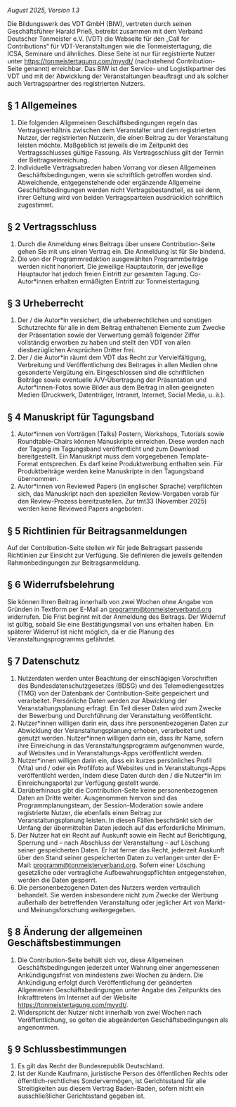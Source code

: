 *August 2025, Version 1.3*

Die Bildungswerk des VDT GmbH (BIW), vertreten durch seinen Geschäftsführer Harald Prieß, betreibt zusammen mit dem Verband Deutscher Tonmeister e.V. (VDT) die Webseite für den „Call for Contributions“ für VDT-Veranstaltungen wie die Tonmeistertagung, die ICSA, Seminare und ähnliches. Diese Seite ist nur für registrierte Nutzer unter https://tonmeistertagung.com/myvdt/ (nachstehend Contribution-Seite genannt) erreichbar. 
Das BIW ist der Service- und Logistikpartner des VDT und mit der Abwicklung der Veranstaltungen beauftragt und als solcher auch Vertragspartner des registrierten Nutzers.

## § 1 Allgemeines
1. Die folgenden Allgemeinen Geschäftsbedingungen regeln das Vertragsverhältnis zwischen dem Veranstalter und dem registrierten Nutzer, der registrierten Nutzerin, die einen Beitrag zu der Veranstaltung leisten möchte. Maßgeblich ist jeweils die im Zeitpunkt des Vertragsschlusses gültige Fassung. Als Vertragsschluss gilt der Termin der Beitragseinreichung.
2. Individuelle Vertragsabreden haben Vorrang vor diesen Allgemeinen Geschäftsbedingungen, wenn sie schriftlich getroffen worden sind. Abweichende, entgegenstehende oder ergänzende Allgemeine Geschäftsbedingungen werden nicht Vertragsbestandteil, es sei denn, ihrer Geltung wird von beiden Vertragsparteien ausdrücklich schriftlich zugestimmt.

## § 2 Vertragsschluss  
1. Durch die Anmeldung eines Beitrags über unsere Contribution-Seite gehen Sie mit uns einen Vertrag ein. Die Anmeldung ist für Sie bindend.
2. Die von der Programmredaktion ausgewählten Programmbeiträge werden nicht honoriert. Die jeweilige Hauptautorin, der jeweilige Hauptautor hat jedoch freien Eintritt zur gesamten Tagung. Co-Autor\*innen erhalten ermäßigten Eintritt zur Tonmeistertagung.

## § 3 Urheberrecht
1. Der / die Autor\*in versichert, die urheberrechtlichen und sonstigen Schutzrechte für alle in dem Beitrag enthaltenen Elemente zum Zwecke der Präsentation sowie der Verwertung gemäß folgender Ziffer vollständig erworben zu haben und stellt den VDT von allen diesbezüglichen Ansprüchen Dritter frei.
2. Der / die Autor\*in räumt dem VDT das Recht zur Vervielfältigung, Verbreitung und Veröffentlichung des Beitrages in allen Medien ohne gesonderte Vergütung ein. Eingeschlossen sind die schriftlichen Beiträge sowie eventuelle A/V-Übertragung der Präsentation und Autor*innen-Fotos sowie Bilder aus dem Beitrag in allen geeigneten Medien (Druckwerk, Datenträger, Intranet, Internet, Social Media, u. ä.).

## § 4 Manuskript für Tagungsband
1. Autor\*innen von Vorträgen (Talks) Postern, Workshops, Tutorials sowie Roundtable-Chairs können Manuskripte einreichen. Diese werden nach der Tagung im Tagungsband veröffentlicht und zum Download bereitgestellt. Ein Manuskript muss dem vorgegebenen Template-Format entsprechen. Es darf keine Produktwerbung enthalten sein. Für Produktbeiträge werden keine Manuskripte in den Tagungsband übernommen.
2. Autor\*innen von Reviewed Papers (in englischer Sprache) verpflichten sich, das Manuskript nach den speziellen Review-Vorgaben vorab für den Review-Prozess bereitzustellen. Zur tmt33 (November 2025) werden keine Reviewed Papers angeboten.

## § 5 Richtlinien für Beitragsanmeldungen
Auf der Contribution-Seite stellen wir für jede Beitragsart passende Richtlinien zur Einsicht zur Verfügung. Sie definieren die jeweils geltenden Rahmenbedingungen zur Beitragsanmeldung.

## § 6 Widerrufsbelehrung 
Sie können Ihren Beitrag innerhalb von zwei Wochen ohne Angabe von Gründen in Textform per E-Mail an programm@tonmeisterverband.org widerrufen. Die Frist beginnt mit der Anmeldung des Beitrags. Der Widerruf ist gültig, sobald Sie eine Bestätigungsmail von uns erhalten haben. Ein späterer Widerruf ist nicht möglich, da er die Planung des Veranstaltungsprogramms gefährdet.

## § 7 Datenschutz
1. Nutzerdaten werden unter Beachtung der einschlägigen Vorschriften des Bundesdatenschutzgesetzes (BDSG) und des Telemediengesetzes (TMG) von der Datenbank der Contribution-Seite gespeichert und verarbeitet. Persönliche Daten werden zur Abwicklung der Veranstaltungsplanung erfragt. Ein Teil dieser Daten wird zum Zwecke der Bewerbung und Durchführung der Veranstaltung veröffentlicht.
2. Nutzer\*innen willigen darin ein, dass ihre personenbezogenen Daten zur Abwicklung der Veranstaltungsplanung erhoben, verarbeitet und genutzt werden. Nutzer*innen willigen darin ein, dass ihr Name, sofern ihre Einreichung in das Veranstaltungsprogramm aufgenommen wurde, auf Websites und in Veranstaltungs-Apps veröffentlicht werden.
3. Nutzer\*innen willigen darin ein, dass ein kurzes persönliches Profil (Vita) und / oder ein Profilfoto auf Websites und in Veranstaltungs-Apps veröffentlicht werden, Indem diese Daten durch den / die Nutzer*in im Einreichungsportal zur Verfügung gestellt wurde.
4. Darüberhinaus gibt die Contribution-Seite keine personenbezogenen Daten an Dritte weiter. Ausgenommen hiervon sind das Programmplanungsteam, der Session-Moderation sowie andere registrierte Nutzer, die ebenfalls einen Beitrag zur Veranstaltungsplanung leisten. In diesen Fällen beschränkt sich der Umfang der übermittelten Daten jedoch auf das erforderliche Minimum.
5. Der Nutzer hat ein Recht auf Auskunft sowie ein Recht auf Berichtigung, Sperrung und – nach Abschluss der Veranstaltung – auf Löschung seiner gespeicherten Daten. Er hat ferner das Recht, jederzeit Auskunft über den Stand seiner gespeicherten Daten zu verlangen unter der E-Mail: programm@tonmeisterverband.org. Sofern einer Löschung gesetzliche oder vertragliche Aufbewahrungspflichten entgegenstehen, werden die Daten gesperrt.
6. Die personenbezogenen Daten des Nutzers werden vertraulich behandelt. Sie werden insbesondere nicht zum Zwecke der Werbung außerhalb der betreffenden Veranstaltung oder jeglicher Art von Markt- und Meinungsforschung weitergegeben.

## § 8 Änderung der allgemeinen Geschäftsbestimmungen
1. Die Contribution-Seite behält sich vor, diese Allgemeinen Geschäftsbedingungen jederzeit unter Wahrung einer angemessenen Ankündigungsfrist von mindestens zwei Wochen zu ändern. Die Ankündigung erfolgt durch Veröffentlichung der geänderten Allgemeinen Geschäftsbedingungen unter Angabe des Zeitpunkts des Inkrafttretens im Internet auf der Website https://tonmeistertagung.com/myvdt/.
2. Widerspricht der Nutzer nicht innerhalb von zwei Wochen nach Veröffentlichung, so gelten die abgeänderten Geschäftsbedingungen als angenommen.

## § 9 Schlussbestimmungen
1. Es gilt das Recht der Bundesrepublik Deutschland.
2. Ist der Kunde Kaufmann, juristische Person des öffentlichen Rechts oder öffentlich-rechtliches Sondervermögen, ist Gerichtsstand für alle Streitigkeiten aus diesem Vertrag Baden-Baden, sofern nicht ein ausschließlicher Gerichtsstand gegeben ist.